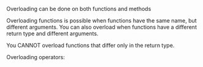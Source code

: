 Overloading can be done on both functions and methods 

Overloading functions is possible when functions have the same name, but different arguments. You can also overload when functions have a different return type and different arguments. 

You CANNOT overload functions that differ only in the return type.

Overloading operators: 
    